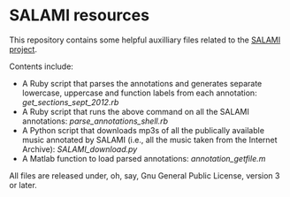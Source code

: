 SALAMI resources
================

This repository contains some helpful auxilliary files related to the [SALAMI project](http://ddmal.music.mcgill.ca/salami).

Contents include:

* A Ruby script that parses the annotations and generates separate lowercase, uppercase and function labels from each annotation: *get_sections_sept_2012.rb*
* A Ruby script that runs the above command on all the SALAMI annotations: *parse_annotations_shell.rb*
* A Python script that downloads mp3s of all the publically available music annotated by SALAMI (i.e., all the music taken from the Internet Archive): *SALAMI_download.py*
* A Matlab function to load parsed annotations: *annotation_getfile.m*

All files are released under, oh, say, Gnu General Public License, version 3 or later.